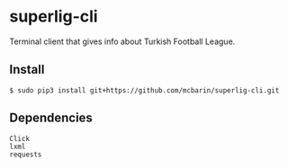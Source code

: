 # superlig-cli
Terminal client that gives info about Turkish Football League.

## Install
    $ sudo pip3 install git+https://github.com/mcbarin/superlig-cli.git
    
## Dependencies
    Click
    lxml
    requests

